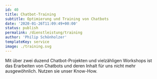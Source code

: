 ```yaml
---
id: 40
title: Chatbot-Training
subtitle: Optimierung und Training von Chatbots
date: '2020-01-26T11:09:49+00:00'
status: publish
permalink: /dienstleistung/training
author: 'Philip Schönholzer'
templateKey: service
image: ./training.svg
---
```


Mit über zwei duzend Chatbot-Projekten und vielzähligen Workshops ist das Erarbeiten von Chatbots und deren Inhalt für uns nicht mehr ausgewöhnlich. Nutzen sie unser Know-How.
